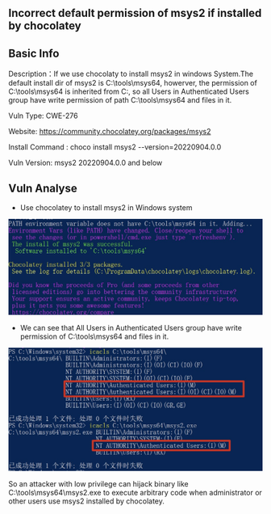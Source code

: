 ## Incorrect default permission of msys2 if installed by chocolatey

## Basic Info

Description：If we use chocolaty to install msys2 in windows System.The default install dir of msys2 is C:\tools\msys64, howerver, the permission of C:\tools\msys64 is inherited from C:\, so all Users in Authenticated Users group have write permission of  path  C:\tools\msys64 and files in it.

Vuln Type: CWE-276

Website: https://community.chocolatey.org/packages/msys2

Install Command : choco  install msys2 --version=20220904.0.0

Vuln Version:  msys2 20220904.0.0 and below

## Vuln Analyse

- Use chocolatey to install msys2 in Windows system

![info1](./pic/info1.jpg)

- We can see that All Users in Authenticated Users group have write permission of C:\tools\msys64 and files in it.

![info2](./pic/info2.jpg)

So an attacker with low privilege can hijack binary like C:\tools\msys64\msys2.exe to execute arbitrary code when administrator or other users use msys2 installed by chocolatey.



